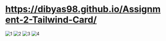 # https://dibyas98.github.io/Assignment-2-Tailwind-Card/
![1](https://github.com/Dibyas98/Assignment-2-Tailwind-Card/assets/125633895/3e4bab6d-4ac6-4e77-ac60-ee649046f8af)
![2](https://github.com/Dibyas98/Assignment-2-Tailwind-Card/assets/125633895/6d24079b-2953-4b8e-baec-8d2a89115947)
![3](https://github.com/Dibyas98/Assignment-2-Tailwind-Card/assets/125633895/0fa0739f-6084-4799-a2d1-6d80523d16f2)
![4](https://github.com/Dibyas98/Assignment-2-Tailwind-Card/assets/125633895/421797fb-e6b9-4247-a547-7ea44b7bc514)
